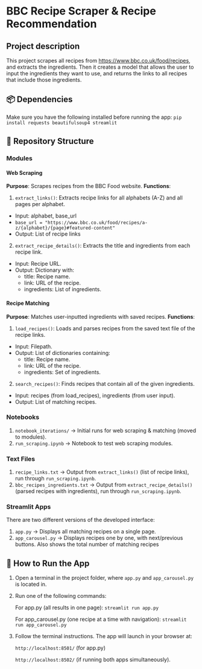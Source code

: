 # BBC Recipe Scraper & Recipe Recommendation

## Project description
This project scrapes all recipes from https://www.bbc.co.uk/food/recipes, and extracts the ingredients. Then it creates a model that allows the user to input the ingredients they want to use, and returns the links to all recipes that include those ingredients.

## 📦 Dependencies
Make sure you have the following installed before running the app:
```pip install requests beautifulsoup4 streamlit```

## 📁 Repository Structure
### Modules
#### Web Scraping
**Purpose**: Scrapes recipes from the BBC Food website.
**Functions**:
  1. ```extract_links()```: Extracts recipe links for all alphabets (A-Z) and all pages per alphabet.
  - Input: alphabet, base_url
  - ```base_url = "https://www.bbc.co.uk/food/recipes/a-z/{alphabet}/{page}#featured-content"```
  - Output: List of recipe links
  
  2. ```extract_recipe_details()```: Extracts the title and ingredients from each recipe link.
  - Input: Recipe URL.
  - Output: Dictionary with:
      - title: Recipe name.
      - link: URL of the recipe.
      - ingredients: List of ingredients.
 
#### Recipe Matching
**Purpose**: Matches user-inputted ingredients with saved recipes.
**Functions**:
   1. ```load_recipes()```: Loads and parses recipes from the saved text file of the recipe links.
   - Input: Filepath.
   - Output: List of dictionaries containing:
       - title: Recipe name.
       - link: URL of the recipe.
       - ingredients: Set of ingredients.
   2. ```search_recipes()```: Finds recipes that contain all of the given ingredients.
   - Input: recipes (from load_recipes), ingredients (from user input).
   - Output: List of matching recipes.

### Notebooks
1. ```notebook_iterations/``` → Initial runs for web scraping & matching (moved to modules).
2. ```run_scraping.ipynb``` → Notebook to test web scraping modules.

### Text Files
1. ```recipe_links.txt``` → Output from ```extract_links()``` (list of recipe links), run through ```run_scraping.ipynb```.
2. ```bbc_recipes_ingredients.txt``` → Output from ```extract_recipe_details()``` (parsed recipes with ingredients), run through ```run_scraping.ipynb```.

### Streamlit Apps
There are two different versions of the developed interface:
1. ```app.py``` → Displays all matching recipes on a single page.
2. ```app_carousel.py``` → Displays recipes one by one, with next/previous buttons. Also shows the total number of matching recipes


## 🚀 How to Run the App
1. Open a terminal in the project folder, where ```app.py``` and ```app_carousel.py``` is located in.
2. Run one of the following commands:

   For app.py (all results in one page): ```streamlit run app.py```

   For app_carousel.py (one recipe at a time with navigation): ```streamlit run app_carousel.py```
4. Follow the terminal instructions. The app will launch in your browser at:

   ```http://localhost:8501/``` (for app.py)

   ```http://localhost:8502/``` (if running both apps simultaneously).

